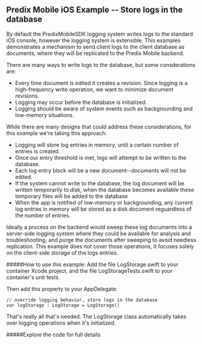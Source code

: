 ## Predix Mobile iOS Example -- Store logs in the database

By default the PredixMobileSDK logging system writes logs to the standard iOS console, however the logging system is extensible. This examples demonstrates a mechanism to send client logs to the client database as documents, where they will be replicated to the Predix Mobile backend.

There are many ways to write logs to the database, but some consderations are:
* Every time document is edited it creates a revision. Since logging is a high-frequency write operation, we want to minimize document revisions.
* Logging may occur before the database is initialized.
* Logging should be aware of system events such as backgrounding and low-memory situations.

While there are many designs that could address these considerations, for this example we're taking this approach:
* Logging will store log entries in memory, until a certain number of entries is created.
* Once our entry threshold is met, logs will attempt to be written to the database.
* Each log entry block will be a new document--documents will not be edited.
* If the system cannot write to the database, the log document will be written temporarily to disk, when the database becomes available these temporary files will be added to the database
* When the app is notified of low-memory or backgrounding, any current log entries in memory will be stored as a disk document reguardless of the number of entries.

Ideally a process on the backend would sweep these log documents into a server-side logging system where they could be available for analysis and troubleshooting, and purge the documents after sweeping to avoid needless replication. This example does not cover those operations, it focuses solely on the client-side storage of the logs entries.

#####How to use this example:
Add the file LogStorage.swift to your container Xcode project, and the file LogStorageTests.swift to your container's unit tests.

Then add this property to your AppDelegate:

    // override logging behavior, store logs in the database
    var logStorage : LogStorage = LogStorage()

That's really all that's needed. The LogStorage class automatically takes over logging operations when it's initialized.

#####Explore the code for full details

